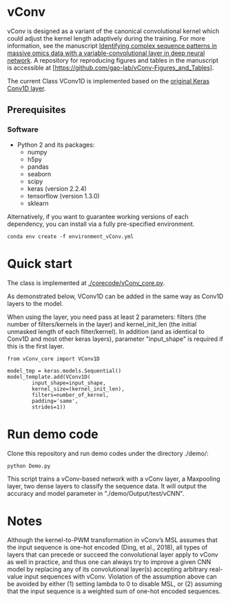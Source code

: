 # vConv

vConv is designed as a variant of the canonical convolutional kernel which could adjust the kernel length adaptively during the training. For more information, see the manuscript [Identifying complex sequence patterns in massive omics data with a variable-convolutional layer in deep neural network](https://doi.org/10.1101/508242). A repository for reproducing figures and tables in the manuscript is accessible at [https://github.com/gao-lab/vConv-Figures_and_Tables].

The current Class VConv1D is implemented based on the [original Keras Conv1D layer](https://keras.io/api/layers/convolution_layers/convolution1d/).

## Prerequisites

### Software

- Python 2 and its packages:
  - numpy
  - h5py
  - pandas
  - seaborn
  - scipy
  - keras (version 2.2.4)
  - tensorflow (version 1.3.0)
  - sklearn

Alternatively, if you want to guarantee working versions of each dependency, you can install via a fully pre-specified environment.
```{bash}
conda env create -f environment_vConv.yml
```

# Quick start

The class is implemented at [./corecode/vConv_core.py](/corecode/vConv_core.py).

As demonstrated below, VConv1D can be added in the same way as Conv1D layers to the model.

When using the layer, you need pass at least 2 parameters: filters (the number of filters/kernels in the layer) and kernel_init_len (the initial unmasked length of each filter/kernel). In addition (and as identical to Conv1D and most other keras layers), parameter "input_shape" is required if this is the first layer.

```{python}
from vConv_core import VConv1D

model_tmp = keras.models.Sequential()
model_template.add(VConv1D(
        input_shape=input_shape,
        kernel_size=(kernel_init_len),
        filters=number_of_kernel,
        padding='same',
        strides=1))
```

# Run demo code

Clone this repository and run demo codes under the directory ./demo/:

```{bash}
python Demo.py
```
This script trains a vConv-based network with a vConv layer, a Maxpooling layer, two dense layers to classify the sequence data.
It will output the accuracy and model parameter in "./demo/Output/test/vCNN".

# Notes

Although the kernel-to-PWM transformation in vConv’s MSL assumes that the input sequence is one-hot encoded (Ding, et al., 2018), all types of layers that can precede or succeed the convolutional layer apply to vConv as well in practice, and thus one can always try to improve a given CNN model by replacing any of its convolutional layer(s) accepting arbitrary real-value input sequences with vConv. Violation of the assumption above can be avoided by either (1) setting lambda to 0 to disable MSL, or (2) assuming that the input sequence is a weighted sum of one-hot encoded sequences.
